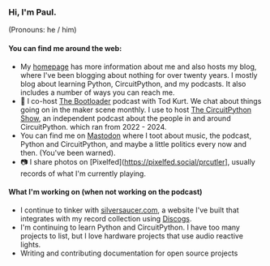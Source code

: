 ### Hi, I'm Paul. 

(Pronouns:  he / him)

<!--
**prcutler/prcutler** is a ✨ _special_ ✨ repository because its `README.md` (this file) appears on your GitHub profile.

Here are some ideas to get you started:

- 🔭 I’m currently working on ...
- 🌱 I’m currently learning ...
- 👯 I’m looking to collaborate on ...
- 🤔 I’m looking for help with ...
- 💬 Ask me about ...
- 📫 How to reach me: ...
- 😄 Pronouns: ...
- ⚡ Fun fact: ...
-->

#### You can find me around the web:
- My [homepage](https://www.paulcutler.org) has more information about me and also hosts my blog, where I've been blogging about nothing for over twenty years.  I mostly blog about learning Python, CircuitPython, and my podcasts.  It also includes a number of ways you can reach me.
- 🎤 I co-host [The Bootloader](https://thebootloader.net) podcast with Tod Kurt.  We chat about things going on in the maker scene monthly.  I use to host [The CircuitPython Show](https://circuitpythonshow.com), an independent podcast about the people in and around CircuitPython. which ran from 2022 - 2024.
- You can find me on <a href="https://hachyderm.io/@prcutler" rel="me">Mastodon</a> where I toot about music, the podcast, Python and CircuitPython, and maybe a little politics every now and then. (You've been warned).
- 📷 I share photos on [Pixelfed](https://pixelfed.social/prcutler], usually records of what I'm currently playing.

#### What I'm working on (when not working on the podcast)
- I continue to tinker with [silversaucer.com](https://silversaucer.com), a website I've built that integrates with my record collection using [Discogs](https://discogs.com).
- I'm continuing to learn Python and CircuitPython. I have too many projects to list, but I love hardware projects that use audio reactive lights.
- Writing and contributing documentation for open source projects
